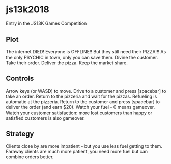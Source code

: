 # js13k2018
Entry in the JS13K Games Competition

## Plot
The internet DIED!
Everyone is OFFLINE!!
But they still need their PIZZA!!!
As the only PSYCHIC in town, only you can save them.
Divine the customer.
Take their order.
Deliver the pizza.
Keep the market share.

## Controls
Arrow keys (or WASD) to move.
Drive to a customer and press [spacebar] to take an order.
Return to the pizzeria and wait for the pizzas.
Refueling is automatic at the pizzeria.
Return to the customer and press [spacebar] to deliver the order (and earn $20).
Watch your fuel - 0 means gameover.
Watch your customer satisfaction: more lost customers than happy or satisfied customers is also gameover.

## Strategy
Clients close by are more impatient - but you use less fuel getting to them.
Faraway clients are much more patient, you need more fuel but can combine orders better.